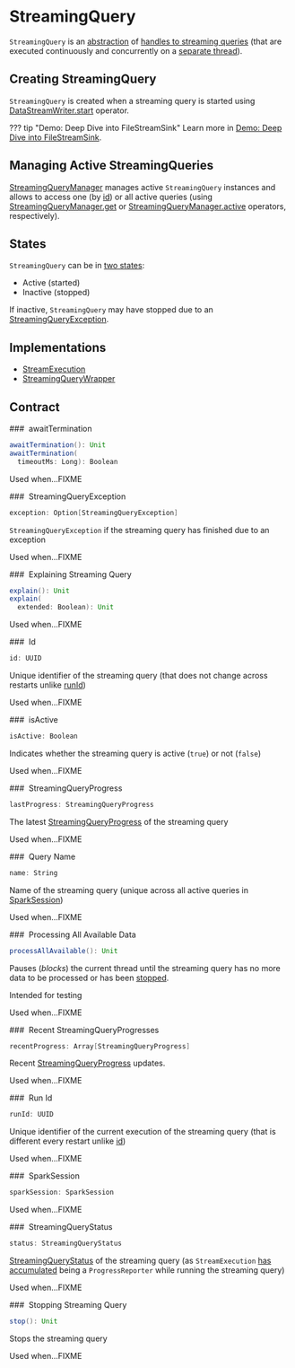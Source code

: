 # StreamingQuery

`StreamingQuery` is an [abstraction](#contract) of [handles to streaming queries](#implementations) (that are executed continuously and concurrently on a [separate thread](StreamExecution.md#queryExecutionThread)).

## Creating StreamingQuery

`StreamingQuery` is created when a streaming query is started using [DataStreamWriter.start](DataStreamWriter.md#start) operator.

??? tip "Demo: Deep Dive into FileStreamSink"
    Learn more in [Demo: Deep Dive into FileStreamSink](demo/deep-dive-into-filestreamsink.md).

## Managing Active StreamingQueries

[StreamingQueryManager](StreamingQueryManager.md) manages active `StreamingQuery` instances and allows to access one (by [id](#id)) or all active queries (using [StreamingQueryManager.get](StreamingQueryManager.md#get) or [StreamingQueryManager.active](StreamingQueryManager.md#active) operators, respectively).

## States

`StreamingQuery` can be in [two states](#isActive):

* Active (started)
* Inactive (stopped)

If inactive, `StreamingQuery` may have stopped due to an [StreamingQueryException](#exception).

## Implementations

* [StreamExecution](StreamExecution.md)
* [StreamingQueryWrapper](spark-sql-streaming-StreamingQueryWrapper.md)

## Contract

### <span id="awaitTermination"> awaitTermination

```scala
awaitTermination(): Unit
awaitTermination(
  timeoutMs: Long): Boolean
```

Used when...FIXME

### <span id="exception"> StreamingQueryException

```scala
exception: Option[StreamingQueryException]
```

`StreamingQueryException` if the streaming query has finished due to an exception

Used when...FIXME

### <span id="explain"> Explaining Streaming Query

```scala
explain(): Unit
explain(
  extended: Boolean): Unit
```

Used when...FIXME

### <span id="id"> Id

```scala
id: UUID
```

Unique identifier of the streaming query (that does not change across restarts unlike [runId](#runId))

Used when...FIXME

### <span id="isActive"> isActive

```scala
isActive: Boolean
```

Indicates whether the streaming query is active (`true`) or not (`false`)

Used when...FIXME

### <span id="lastProgress"> StreamingQueryProgress

```scala
lastProgress: StreamingQueryProgress
```

The latest [StreamingQueryProgress](monitoring/StreamingQueryProgress.md) of the streaming query

Used when...FIXME

### <span id="name"> Query Name

```scala
name: String
```

Name of the streaming query (unique across all active queries in [SparkSession](#sparkSession))

Used when...FIXME

### <span id="processAllAvailable"> Processing All Available Data

```scala
processAllAvailable(): Unit
```

Pauses (_blocks_) the current thread until the streaming query has no more data to be processed or has been [stopped](#stop).

Intended for testing

Used when...FIXME

### <span id="recentProgress"> Recent StreamingQueryProgresses

```scala
recentProgress: Array[StreamingQueryProgress]
```

Recent [StreamingQueryProgress](monitoring/StreamingQueryProgress.md) updates.

Used when...FIXME

### <span id="runId"> Run Id

```scala
runId: UUID
```

Unique identifier of the current execution of the streaming query (that is different every restart unlike [id](#id))

Used when...FIXME

### <span id="sparkSession"> SparkSession

```scala
sparkSession: SparkSession
```

Used when...FIXME

### <span id="status"> StreamingQueryStatus

```scala
status: StreamingQueryStatus
```

[StreamingQueryStatus](monitoring/StreamingQueryStatus.md) of the streaming query (as `StreamExecution` [has accumulated](monitoring/ProgressReporter.md#currentStatus) being a `ProgressReporter` while running the streaming query)

Used when...FIXME

### <span id="stop"> Stopping Streaming Query

```scala
stop(): Unit
```

Stops the streaming query

Used when...FIXME
